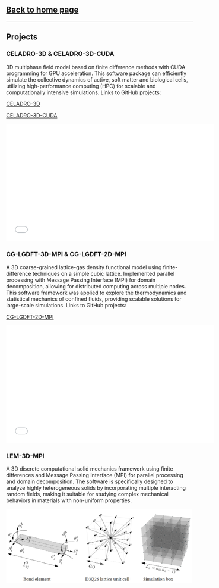 ## [Back to home page](/index)
---
## Projects

### CELADRO-3D & CELADRO-3D-CUDA

3D multiphase field model based on finite difference methods with CUDA programming for GPU acceleration. This software package can efficiently simulate the collective dynamics of active, soft matter and biological cells, utilizing high-performance computing (HPC) for scalable and computationally intensive simulations. Links to GitHub projects: 

[CELADRO-3D](https://github.com/siavashmonfared/celadro_three_dimensional)

[CELADRO-3D-CUDA](https://github.com/siavashmonfared/CELADRO-3D-CUDA)

<iframe width="560" height="315" src="/movies/3d_mpf_simulation.gif" frameborder="0" allowfullscreen></iframe>

### CG-LGDFT-3D-MPI & CG-LGDFT-2D-MPI
A 3D coarse-grained lattice-gas density functional model using finite-difference techniques on a simple cubic lattice. Implemented parallel processing with Message Passing Interface (MPI) for domain decomposition, allowing for distributed computing across multiple nodes. This software framework was applied to explore the thermodynamics and statistical mechanics of confined fluids, providing scalable solutions for large-scale simulations. Links to GitHub projects: 

[CG-LGDFT-2D-MPI](https://github.com/siavashmonfared/CGDFT_2D)

<iframe width="560" height="315" src="/movies/CGDFT_2D.gif" frameborder="0" allowfullscreen></iframe>

### LEM-3D-MPI
A 3D discrete computational solid mechanics framework using finite differences and Message Passing Interface (MPI) for parallel processing and domain decomposition. The software is specifically designed to analyze highly heterogeneous solids by incorporating multiple interacting random fields, making it suitable for studying complex mechanical behaviors in materials with non-uniform properties.

<img src="images/LEM.png" width="500" height="200">



